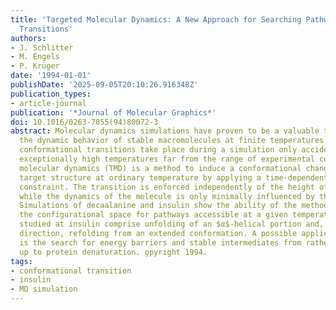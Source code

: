 ```yaml
---
title: 'Targeted Molecular Dynamics: A New Approach for Searching Pathways of Conformational
  Transitions'
authors:
- J. Schlitter
- M. Engels
- P. Krüger
date: '1994-01-01'
publishDate: '2025-09-05T20:10:26.916348Z'
publication_types:
- article-journal
publication: '*Journal of Molecular Graphics*'
doi: 10.1016/0263-7855(94)80072-3
abstract: Molecular dynamics simulations have proven to be a valuable tool to investigate
  the dynamic behavior of stable macromolecules at finite temperatures. However, considerable
  conformational transitions take place during a simulation only accidentally or at
  exceptionally high temperatures far from the range of experimental conditions. Targeted
  molecular dynamics (TMD) is a method to induce a conformational change to a known
  target structure at ordinary temperature by applying a time-dependent, purely geometrical
  constraint. The transition is enforced independently of the height of energy barriers,
  while the dynamics of the molecule is only minimally influenced by the constraint.
  Simulations of decaalanine and insulin show the ability of the method to explore
  the configurational space for pathways accessible at a given temperature. The transitions
  studied at insulin comprise unfolding of an $α$-helical portion and, in the reverse
  direction, refolding from an extended conformation. A possible application of TMD
  is the search for energy barriers and stable intermediates from rather local changes
  up to protein denaturation. o̧pyright 1994.
tags:
- conformational transition
- insulin
- MD simulation
---
```

